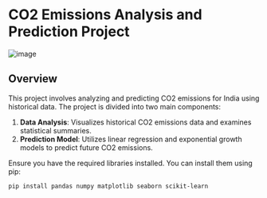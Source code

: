 # CO2 Emissions Analysis and Prediction Project

![image](https://github.com/user-attachments/assets/ebe01544-b06e-4972-a63f-29a4cecda254)

## Overview

This project involves analyzing and predicting CO2 emissions for India using historical data. The project is divided into two main components:

1. **Data Analysis**: Visualizes historical CO2 emissions data and examines statistical summaries.
2. **Prediction Model**: Utilizes linear regression and exponential growth models to predict future CO2 emissions.

Ensure you have the required libraries installed. You can install them using pip:

```bash
pip install pandas numpy matplotlib seaborn scikit-learn
